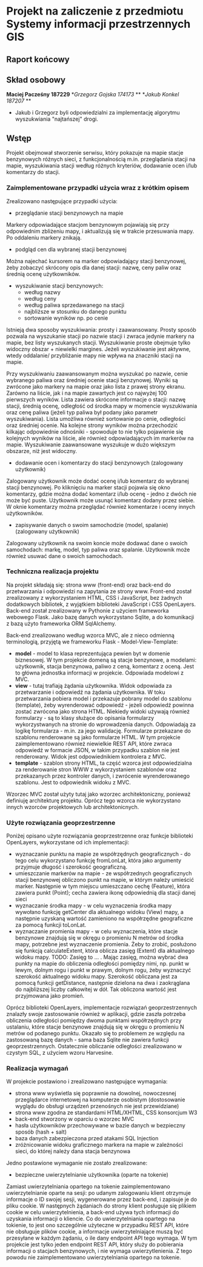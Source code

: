 # Projekt na zaliczenie z przedmiotu Systemy informacji przestrzennych GIS

## Raport końcowy

## Skład osobowy

**Maciej Pacześny 187229**
**Grzegorz Gojska 174173* **
**Jakub Konkel 187207* **

* Jakub i Grzegorz byli odpowiedzialni za implementację algorytmu wyszukwiania "najtańszej" drogi.

## Wstęp

Projekt obejmował stworzenie serwisu, który pokazuje na mapie stacje benzynowych różnych sieci, z funkcjonalnością m.in. przeglądania stacji na mapie, wyszukiwania stacji według różnych kryteriów, dodawanie ocen i/lub komentarzy do stacji.

### Zaimplementowane przypadki użycia wraz z krótkim opisem

Zrealizowano następujące przypadki użycia:

* przeglądanie stacji benzynowych na mapie

Markery odpowiadające stacjom benzynowym pojawiają się przy odpowiednim zbliżeniu mapy, i aktualizują się w trakcie przesuwania mapy. Po oddaleniu markery znikają.

* podgląd cen dla wybranej stacji benzynowej

Można najechać kursorem na marker odpowiadający stacji benzynowej, żeby zobaczyć skrócony opis dla danej stacji: nazwę, ceny paliw oraz średnią ocenę użytkowników.

* wyszukiwanie stacji benzynowych:
  * według nazwy
  * według ceny
  * według paliwa sprzedawanego na stacji
  * najbliższe w stosunku do danego punktu
  * sortowanie wyników np. po cenie

Istnieją dwa sposoby wyszukiwania: prosty i zaawansowany. Prosty sposób pozwala na wyszukanie stacji po nazwie stacji i zwraca jedynie markery na mapie, bez listy wyszukanych stacji. Wyszukiwanie proste obejmuje tylko widoczny obszar + niewielki margines. Jeżeli wyszukiwanie jest aktywne, wtedy oddalanie/ przybliżanie mapy nie wpływa na znaczniki stacji na mapie.

Przy wyszukiwaniu zaawansowanym można wyszukać po nazwie, cenie wybranego paliwa oraz średniej ocenie stacji benzynowej. Wyniki są zwrócone jako markery na mapie oraz jako lista z prawej strony ekranu. Zarówno na liście, jak i na mapie zawartych jest co najwyżej 100 pierwszych wyników. Lista zawiera skrócone informacje o stacji: nazwę stacji, średnią ocenę, odległość od środka mapy w momencie wyszukiwania oraz cenę paliwa (jeżeli typ paliwa był podany jako parametr wyszukiwania). Lista umożliwa również sortowanie po cenie, odległości oraz średniej ocenie. Na kolejne strony wyników można przechodzić kilkając odpowiednie odnośniki - spowoduje to nie tylko pojawienie się kolejnych wyników na liście, ale również odpowiadających im markerów na mapie. Wyszukiwanie zaawansowane wyszukuje w dużo większym obszarze, niż jest widoczny.

* dodawanie ocen i komentarzy do stacji benzynowych (zalogowany użytkownik)

Zalogowany użytkownik może dodać ocenę i/lub komentarz do wybranej stacji benzynowej. Po kliknięciu na marker stacji pojawia się okno komentarzy, gdzie można dodać komentarz i/lub ocenę - jedno z dwóch nie może być puste. Użytkownik może usunąć komentarz dodany przez siebie. W oknie komentarzy można przeglądać również komentarze i oceny innych użytkowników.

* zapisywanie danych o swoim samochodzie (model, spalanie) (zalogowany użytkownik)

Zalogowany użytkownik na swoim koncie może dodawać dane o swoich samochodach: markę, model, typ paliwa oraz spalanie. Użytkownik może również usuwać dane o swoich samochodach.

### Techniczna realizacja projektu

Na projekt składają się: strona www (front-end) oraz back-end do przetwarzania i odpowiedzi na zapytania ze strony www. Front-end został zrealizowany z wykorzystaniem HTML, CSS i JavaScript, bez żadnych dodatkowych bibliotek, z wyjątkiem biblioteki JavaScript i CSS OpenLayers. Back-end został zrealizowany w Pythonie z użyciem frameworka webowego Flask. Jako bazę danych wykorzystano Sqlite, a do komunikacji z bazą użyto frameworka ORM SqlAlchemy.

Back-end zrealizowano według wzorca MVC, ale z nieco odmienną terminologią, przyjętą we frameworku Flask - Model-View-Template:

* **model** - model to klasa reprezentująca pewien byt w domenie biznesowej. W tym projekcie domeną są stacje benzynowe, a modelami: użytkownik, stacja benzynowa, paliwo z ceną, komentarz z oceną. Jest to główna jednostka informacji w projekcie. Odpowiada modelowi z MVC.
* **view** - tutaj trafiają żądania użytkownika. Widok odpowiada za przetwarzanie i odpowiedź na żądania użytkownika. W toku przetwarzania pobiera model i przekazuje pobrany model do szablonu (template), żeby wyrenderować odpowiedź - jeżeli odpowiedź powinna zostać zwrócona jako strona HTML. Niekiedy widoki używają również formularzy - są to klasy służące do opisania formularzy wykorzystwanych na stronie do wprowadzenia danych. Odpowiadają za logikę formularza - m.in. za jego walidację. Formularze przekazane do szablonu renderowane są jako formularze HTML. W tym projekcie zaimplementowano również niewielkie REST API, które zwraca odpowiedź w formacie JSON, w takim przypadku szablon nie jest renderowany. Widok jest odpowiednikiem kontrolera z MVC.
* **template** - szablon strony HTML, ta część wzorca jest odpowiedzialna za renderowanie stron WWW z wykorzystaniem szablonów oraz przekazanych przez kontroler danych, i zwrócenie wyrenderowanego szablonu. Jest to odpowiednik widoku z MVC.

Wzorzec MVC został użyty tutaj jako wzorzec architektoniczny, ponieważ definiuję architekturę projektu. Oprócz tego wzorca nie wykorzystano innych wzorców projektowych lub architektonicnych.

### Użyte rozwiązania geoprzestrzenne

Poniżej opisano użyte rozwiązania geoprzestrzenne oraz funkcje biblioteki OpenLayers, wykorzystane od ich implementacji:

* wyznaczanie punktu na mapie ze współrzędnych geograficznych - do tego celu wykorzystano funkcję fromLonLat, która jako argumenty przyjmuje długość i szerokość geograficzną.
* umieszczanie markerów na mapie - ze współrzednych geograficznych stacji benzynowej obliczono punkt na mapie, w którym należy umieścić marker. Następnie w tym miejscu umieszczano cechę (Feature), która zawiera punkt (Point); cecha zawiera ikonę odpowiednią dla stacji danej sieci
* wyznaczanie środka mapy - w celu wyznaczenia środka mapy wywołano funkcję getCenter dla aktualnego widoku (View) mapy, a następnie uzyskaną wartość zamieniono na współrzędne geograficzne za pomocą funkcji toLonLat.
* wyznaczanie promienia mapy - w celu wyznaczenia, które stacje benzynowe znajdują się w okręgu o promieniu N metrów od środka mapy, potrzebne jest wyznaczenie promienia. Żeby to zrobić, posłużono się funkcją calculateExtent, która oblicza zasięg (Extent) dla aktualnego widoku mapy. TODO: Zasięg to ... . Mając zasięg, można wybrać dwa punkty na mapie do obliczenia odległości pomiędzy nimi, np. punkt w lewym, dolnym rogu i punkt w prawym, dolnym rogu, żeby wyznaczyć szerokość aktualnego widoku mapy. Szerokość obliczana jest za pomocą funkcji getDistance, następnie dzielona na dwa i zaokrąglana do najbliższej liczby całkowitej w dół. Tak obliczona wartość jest przyjmowana jako promień.

Oprócz biblioteki OpenLayers, implementacje rozwiązań geoprzestrzennych znalazły swoje zastosowanie również w aplikacji, gdzie zaszła potrzeba obliczenia odległości pomiędzy dwoma punktami współrzędnych przy ustalaniu, które stacje benzynowe znajdują się w okręgu o promieniu N metrów od podanego punktu. Okazało się to problemem ze względu na zastosowaną bazę danych - sama baza Sqlite nie zawiera funkcji geoprzestrzennych. Ostatecznie obliczanie odległości zrealizowano w czystym SQL, z użyciem wzoru Harvesine.

### Realizacja wymagań

W projekcie postawiono i zrealizowano następujące wymagania:

* strona www wyświetla się poprawnie na dowolnej, nowoczesnej przeglądarce internetowej na komputerze osobistym (dostosowanie wyglądu do obsługi urządzeń przenośnych nie jest przewidziane)
* strona www zgodna ze standardami HTML/XHTML, CSS konsorcjum W3
* back-end stworzony w oparciu o wzorzec MVC
* hasła użytkowników przechowywane w bazie danych w bezpieczny sposób (hash + salt)
* baza danych zabezpieczona przed atakami SQL Injection
* zróżnicowanie widoku graficznego markera na mapie w zależności sieci, do której należy dana stacja benzynowa

Jedno postawione wymaganie nie zostało zrealizowane:

* bezpieczne uwierzytelnianie użytkownika (oparte na tokenie)

Zamiast uwierzytelniania opartego na tokenie zaimplementowano uwierzytelnianie oparte na sesji: po udanym zalogowaniu klient otrzymuje informacje o ID swojej sesji, wygenerowane przez back-end, i zapisuje je do pliku cookie. W następnych żądaniach do strony klient posługuje się plikiem cookie w celu uwierzytelnienia, a back-end używa tych informacji do uzyskania informacji o kliencie. Co do uwierzytelniania opartego na tokienie, to jest ono szczególnie użyteczne w przypadku REST API, które nie obsługuje plików cookie, a informacje uwierzytelniające muszą być przesyłane w każdym żądaniu, o ile dany endpoint API tego wymaga. W tym projekcie jest tylko jeden endpoint REST API, który służy do pobierania informacji o stacjach benzynowych, i nie wymaga uwierzytlenienia. Z tego powodu nie zaimplementowano uwierzytelniania opartego na tokenie.

